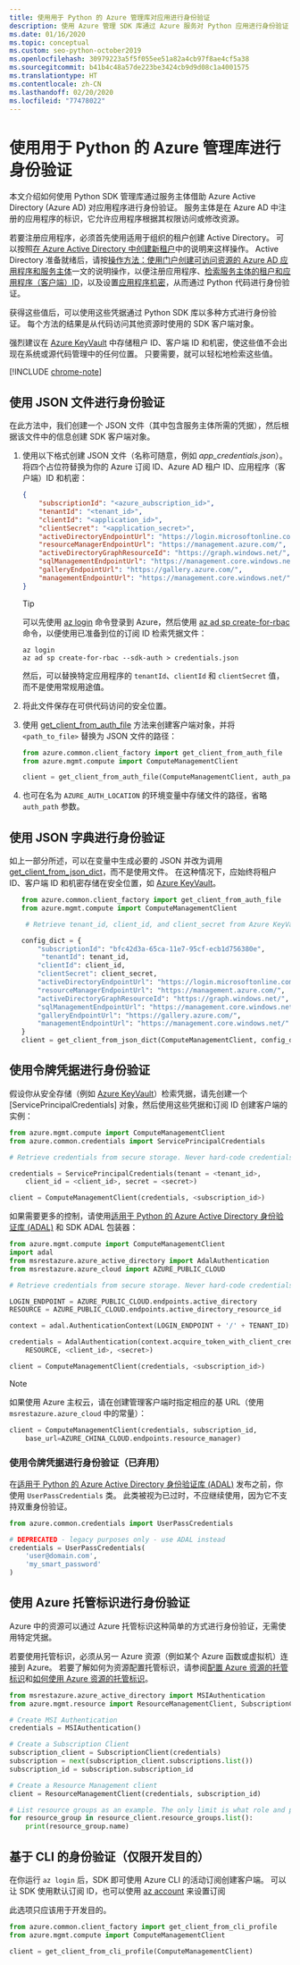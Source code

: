 ```yaml
---
title: 使用用于 Python 的 Azure 管理库对应用进行身份验证
description: 使用 Azure 管理 SDK 库通过 Azure 服务对 Python 应用进行身份验证
ms.date: 01/16/2020
ms.topic: conceptual
ms.custom: seo-python-october2019
ms.openlocfilehash: 30979223a5f5f055ee51a82a4cb97f8ae4cf5a38
ms.sourcegitcommit: b41b4c48a57de223be3424cb9d9d08c1a4001575
ms.translationtype: HT
ms.contentlocale: zh-CN
ms.lasthandoff: 02/20/2020
ms.locfileid: "77478022"
---
```

# <a name="authenticate-by-using-the-azure-management-libraries-for-python"></a>使用用于 Python 的 Azure 管理库进行身份验证

本文介绍如何使用 Python SDK 管理库通过服务主体借助 Azure Active Directory (Azure AD) 对应用程序进行身份验证。 服务主体是在 Azure AD 中注册的应用程序的标识，它允许应用程序根据其权限访问或修改资源。

若要注册应用程序，必须首先使用适用于组织的租户创建 Active Directory。 可以按照[在 Azure Active Directory 中创建新租户](/azure/active-directory/fundamentals/active-directory-access-create-new-tenant)中的说明来这样操作。 Active Directory 准备就绪后，请按[操作方法：使用门户创建可访问资源的 Azure AD 应用程序和服务主体](/azure/active-directory/develop/howto-create-service-principal-portal)一文的说明操作，以便注册应用程序、[检索服务主体的租户和应用程序（客户端）ID](/azure/active-directory/develop/howto-create-service-principal-portal#get-values-for-signing-in)，以及设置[应用程序机密](/azure/active-directory/develop/howto-create-service-principal-portal#create-a-new-application-secret)，从而通过 Python 代码进行身份验证。

获得这些值后，可以使用这些凭据通过 Python SDK 库以多种方式进行身份验证。 每个方法的结果是从代码访问其他资源时使用的 SDK 客户端对象。

强烈建议在 [Azure KeyVault](/azure/key-vault/) 中存储租户 ID、客户端 ID 和机密，使这些值不会出现在系统或源代码管理中的任何位置。 只要需要，就可以轻松地检索这些值。

[!INCLUDE [chrome-note](includes/chrome-note.md)]

## <a name="mgmt-auth-file"></a>使用 JSON 文件进行身份验证

在此方法中，我们创建一个 JSON 文件（其中包含服务主体所需的凭据），然后根据该文件中的信息创建 SDK 客户端对象。

1. 使用以下格式创建 JSON 文件（名称可随意，例如 *app_credentials.json*）。 将四个占位符替换为你的 Azure 订阅 ID、Azure AD 租户 ID、应用程序（客户端）ID 和机密：

    ```json
    {
        "subscriptionId": "<azure_aubscription_id>",
        "tenantId": "<tenant_id>",
        "clientId": "<application_id>",
        "clientSecret": "<application_secret>",
        "activeDirectoryEndpointUrl": "https://login.microsoftonline.com",
        "resourceManagerEndpointUrl": "https://management.azure.com/",
        "activeDirectoryGraphResourceId": "https://graph.windows.net/",
        "sqlManagementEndpointUrl": "https://management.core.windows.net:8443/",
        "galleryEndpointUrl": "https://gallery.azure.com/",
        "managementEndpointUrl": "https://management.core.windows.net/"
    }
    ```

    > [!TIP]
    > 可以先使用 [az login](/cli/azure/reference-index#az-login) 命令登录到 Azure，然后使用 [az ad sp create-for-rbac](/cli/azure/ad/sp?view=azure-cli-latest#az-ad-sp-create-for-rbac) 命令，以便使用已准备到位的订阅 ID 检索凭据文件：
    >
    > ```azurecli
    > az login
    > az ad sp create-for-rbac --sdk-auth > credentials.json
    > ```
    >
    > 然后，可以替换特定应用程序的 `tenantId`、`clientId` 和 `clientSecret` 值，而不是使用常规用途值。

1. 将此文件保存在可供代码访问的安全位置。

1. 使用 [get_client_from_auth_file](/python/api/azure-common/azure.common.client_factory?view=azure-python#get-client-from-auth-file-client-class--auth-path-none----kwargs-) 方法来创建客户端对象，并将 `<path_to_file>` 替换为 JSON 文件的路径：

    ```python
    from azure.common.client_factory import get_client_from_auth_file
    from azure.mgmt.compute import ComputeManagementClient

    client = get_client_from_auth_file(ComputeManagementClient, auth_path=<path_to_file>)
    ```

1. 也可在名为 `AZURE_AUTH_LOCATION` 的环境变量中存储文件的路径，省略 `auth_path` 参数。

## <a name="authenticate-with-a-json-dictionary"></a>使用 JSON 字典进行身份验证

如上一部分所述，可以在变量中生成必要的 JSON 并改为调用 [get_client_from_json_dict](/python/api/azure-common/azure.common.client_factory?view=azure-python#get-client-from-json-dict-client-class--config-dict----kwargs-)，而不是使用文件。 在这种情况下，应始终将租户 ID、客户端 ID 和机密存储在安全位置，如 [Azure KeyVault](/azure/key-vault/)。

```python
   from azure.common.client_factory import get_client_from_auth_file
   from azure.mgmt.compute import ComputeManagementClient

    # Retrieve tenant_id, client_id, and client_secret from Azure KeyVault

   config_dict = {
       "subscriptionId": "bfc42d3a-65ca-11e7-95cf-ecb1d756380e",
        "tenantId": tenant_id,
       "clientId": client_id,
       "clientSecret": client_secret,
       "activeDirectoryEndpointUrl": "https://login.microsoftonline.com",
       "resourceManagerEndpointUrl": "https://management.azure.com/",
       "activeDirectoryGraphResourceId": "https://graph.windows.net/",
       "sqlManagementEndpointUrl": "https://management.core.windows.net:8443/",
       "galleryEndpointUrl": "https://gallery.azure.com/",
       "managementEndpointUrl": "https://management.core.windows.net/"
   }
   client = get_client_from_json_dict(ComputeManagementClient, config_dict)
```

## <a name="mgmt-auth-token"></a>使用令牌凭据进行身份验证

假设你从安全存储（例如 [Azure KeyVault](/azure/key-vault/)）检索凭据，请先创建一个 [ServicePrincipalCredentials] 对象，然后使用这些凭据和订阅 ID 创建客户端的实例：

```python
from azure.mgmt.compute import ComputeManagementClient
from azure.common.credentials import ServicePrincipalCredentials

# Retrieve credentials from secure storage. Never hard-code credentials into code.

credentials = ServicePrincipalCredentials(tenant = <tenant_id>,
    client_id = <client_id>, secret = <secret>)

client = ComputeManagementClient(credentials, <subscription_id>)
```

如果需要更多的控制，请使用[适用于 Python 的 Azure Active Directory 身份验证库 (ADAL)](https://github.com/AzureAD/azure-activedirectory-library-for-python) 和 SDK ADAL 包装器：

```python
from azure.mgmt.compute import ComputeManagementClient
import adal
from msrestazure.azure_active_directory import AdalAuthentication
from msrestazure.azure_cloud import AZURE_PUBLIC_CLOUD

# Retrieve credentials from secure storage. Never hard-code credentials into code.

LOGIN_ENDPOINT = AZURE_PUBLIC_CLOUD.endpoints.active_directory
RESOURCE = AZURE_PUBLIC_CLOUD.endpoints.active_directory_resource_id

context = adal.AuthenticationContext(LOGIN_ENDPOINT + '/' + TENANT_ID)

credentials = AdalAuthentication(context.acquire_token_with_client_credentials,
    RESOURCE, <client_id>, <secret>)

client = ComputeManagementClient(credentials, <subscription_id>)
```

> [!NOTE]
> 如果使用 Azure 主权云，请在创建管理客户端时指定相应的基 URL（使用 `msrestazure.azure_cloud` 中的常量）：
>
> ```python
> client = ComputeManagementClient(credentials, subscription_id,
>     base_url=AZURE_CHINA_CLOUD.endpoints.resource_manager)
> ```

### <a name="mgmt-auth-legacy"></a>使用令牌凭据进行身份验证（已弃用）

在[适用于 Python 的 Azure Active Directory 身份验证库 (ADAL)](https://github.com/AzureAD/azure-activedirectory-library-for-python) 发布之前，你使用 `UserPassCredentials` 类。 此类被视为已过时，不应继续使用，因为它不支持双重身份验证。

```python
from azure.common.credentials import UserPassCredentials

# DEPRECATED - legacy purposes only - use ADAL instead
credentials = UserPassCredentials(
    'user@domain.com',
    'my_smart_password'
)
```

## <a name="mgmt-auth-msi"></a>使用 Azure 托管标识进行身份验证

Azure 中的资源可以通过 Azure 托管标识这种简单的方式进行身份验证，无需使用特定凭据。

若要使用托管标识，必须从另一 Azure 资源（例如某个 Azure 函数或虚拟机）连接到 Azure。 若要了解如何为资源配置托管标识，请参阅[配置 Azure 资源的托管标识](/azure/active-directory/managed-identities-azure-resources/qs-configure-cli-windows-vm)和[如何使用 Azure 资源的托管标识](/azure/active-directory/managed-identities-azure-resources/how-to-use-vm-sign-in)。

```python
from msrestazure.azure_active_directory import MSIAuthentication
from azure.mgmt.resource import ResourceManagementClient, SubscriptionClient

# Create MSI Authentication
credentials = MSIAuthentication()

# Create a Subscription Client
subscription_client = SubscriptionClient(credentials)
subscription = next(subscription_client.subscriptions.list())
subscription_id = subscription.subscription_id

# Create a Resource Management client
client = ResourceManagementClient(credentials, subscription_id)

# List resource groups as an example. The only limit is what role and policy are assigned to this MSI token.
for resource_group in resource_client.resource_groups.list():
    print(resource_group.name)
```

## <a name="mgmt-auth-cli"></a>基于 CLI 的身份验证（仅限开发目的）

在你运行 `az login` 后，SDK 即可使用 Azure CLI 的活动订阅创建客户端。 可以让 SDK 使用默认订阅 ID，也可以使用 [az account](https://docs.microsoft.com/cli/azure/manage-azure-subscriptions-azure-cli) 来设置订阅

此选项只应该用于开发目的。

```python
from azure.common.client_factory import get_client_from_cli_profile
from azure.mgmt.compute import ComputeManagementClient

client = get_client_from_cli_profile(ComputeManagementClient)
```
